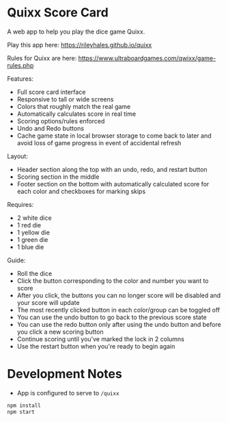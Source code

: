 # Quixx Score Card
A web app to help you play the dice game Quixx.

Play this app here: https://rileyhales.github.io/quixx

Rules for Quixx are here: https://www.ultraboardgames.com/qwixx/game-rules.php

Features:
- Full score card interface
- Responsive to tall or wide screens
- Colors that roughly match the real game
- Automatically calculates score in real time
- Scoring options/rules enforced  
- Undo and Redo buttons
- Cache game state in local browser storage to come back to later and avoid loss of game progress in event of accidental refresh

Layout:
- Header section along the top with an undo, redo, and restart button
- Scoring section in the middle
- Footer section on the bottom with automatically calculated score for each color and checkboxes for marking skips

Requires:
- 2 white dice
- 1 red die
- 1 yellow die
- 1 green die
- 1 blue die

Guide:
- Roll the dice
- Click the button corresponding to the color and number you want to score
- After you click, the buttons you can no longer score will be disabled and your score will update
- The most recently clicked button in each color/group can be toggled off
- You can use the undo button to go back to the previous score state
- You can use the redo button only after using the undo button and before you click a new scoring button
- Continue scoring until you've marked the lock in 2 columns
- Use the restart button when you're ready to begin again

# Development Notes
- App is configured to serve to `/quixx`

```bash
npm install
npm start
```